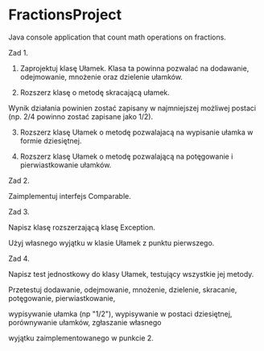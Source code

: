 # FractionsProject
Java console application that count math operations on fractions.

Zad 1.

1. Zaprojektuj klasę Ułamek. Klasa ta powinna pozwalać na dodawanie, odejmowanie, mnożenie oraz dzielenie ułamków.

2. Rozszerz klasę o metodę skracającą ułamek.

Wynik działania powinien zostać zapisany w najmniejszej możliwej postaci (np. 2/4 powinno zostać zapisane jako 1/2).

3. Rozszerz klasę Ułamek o metodę pozwalajacą na wypisanie ułamka w formie dziesiętnej.

4. Rozszerz klasę Ułamek o metodę pozwalającą na potęgowanie i pierwiastkowanie ułamków.

 

Zad 2.

Zaimplementuj interfejs Comparable.


 

Zad 3.

Napisz klasę rozszerzającą klasę Exception.

Użyj własnego wyjątku w klasie Ułamek z punktu pierwszego.

 

Zad 4.

Napisz test jednostkowy do klasy Ułamek, testujący wszystkie jej metody.

Przetestuj dodawanie, odejmowanie, mnożenie, dzielenie, skracanie, potęgowanie, pierwiastkowanie,

wypisywanie ułamka (np "1/2"), wypisywanie w postaci dziesiętnej, porównywanie ułamków, zgłaszanie własnego

wyjątku zaimplementowanego w punkcie 2.
